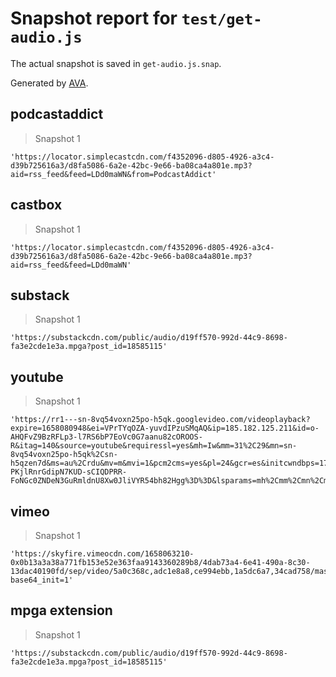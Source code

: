 # Snapshot report for `test/get-audio.js`

The actual snapshot is saved in `get-audio.js.snap`.

Generated by [AVA](https://avajs.dev).

## podcastaddict

> Snapshot 1

    'https://locator.simplecastcdn.com/f4352096-d805-4926-a3c4-d39b725616a3/d8fa5086-6a2e-42bc-9e66-ba08ca4a801e.mp3?aid=rss_feed&feed=LDd0maWN&from=PodcastAddict'

## castbox

> Snapshot 1

    'https://locator.simplecastcdn.com/f4352096-d805-4926-a3c4-d39b725616a3/d8fa5086-6a2e-42bc-9e66-ba08ca4a801e.mp3?aid=rss_feed&feed=LDd0maWN'

## substack

> Snapshot 1

    'https://substackcdn.com/public/audio/d19ff570-992d-44c9-8698-fa3e2cde1e3a.mpga?post_id=18585115'

## youtube

> Snapshot 1

    'https://rr1---sn-8vq54voxn25po-h5qk.googlevideo.com/videoplayback?expire=1658080948&ei=VPrTYqOZA-yuvdIPzuSMqAQ&ip=185.182.125.211&id=o-AHQFvZ9BzRFLp3-l7RS6bP7EoVc0G7aanu82cOROOS-R&itag=140&source=youtube&requiressl=yes&mh=Iw&mm=31%2C29&mn=sn-8vq54voxn25po-h5qk%2Csn-h5qzen7d&ms=au%2Crdu&mv=m&mvi=1&pcm2cms=yes&pl=24&gcr=es&initcwndbps=1706250&vprv=1&mime=audio%2Fmp4&gir=yes&clen=4398989&dur=271.766&lmt=1633514650082414&mt=1658059010&fvip=3&keepalive=yes&fexp=24001373%2C24007246&c=ANDROID&txp=5511222&sparams=expire%2Cei%2Cip%2Cid%2Citag%2Csource%2Crequiressl%2Cgcr%2Cvprv%2Cmime%2Cgir%2Cclen%2Cdur%2Clmt&sig=AOq0QJ8wRQIgU04hF0ENamnIdMDOJ_fAMlhg-PKjlRnrGdipN7KUD-sCIQDPRR-FoNGc0ZNDeN3GuRmldnU8Xw0JliVYR54bh82Hgg%3D%3D&lsparams=mh%2Cmm%2Cmn%2Cms%2Cmv%2Cmvi%2Cpcm2cms%2Cpl%2Cinitcwndbps&lsig=AG3C_xAwRQIgIXMMQ4q75amUKA5qepDfCEtzyaNxuIi4IDPsS2APcWECIQCmNLo7TOYJBrSG7bC3UXeqqWMSSgHRYUtBWRCCPr8mGg%3D%3D'

## vimeo

> Snapshot 1

    'https://skyfire.vimeocdn.com/1658063210-0x0b13a3a38a771fb153e52e363faa9143360289b8/4dab73a4-6e41-490a-8c30-13dac40190fd/sep/video/5a0c368c,adc1e8a8,ce994ebb,1a5dc6a7,34cad758/master.mpd?base64_init=1'

## mpga extension

> Snapshot 1

    'https://substackcdn.com/public/audio/d19ff570-992d-44c9-8698-fa3e2cde1e3a.mpga?post_id=18585115'
